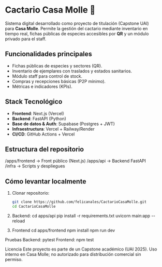 # Cactario Casa Molle 🌵

Sistema digital desarrollado como proyecto de titulación (Capstone UAI) para **Casa Molle**.
Permite la gestión del cactario mediante inventario en tiempo real, fichas públicas de especies accesibles por **QR** y un módulo privado para el staff.

##  Funcionalidades principales

- Fichas públicas de especies y sectores (QR).
- Inventario de ejemplares con traslados y estados sanitarios.
- Módulo staff para control de stock.
- Compras y recepciones básicas (P2P mínimo).
- Métricas e indicadores (KPIs).

##  Stack Tecnológico

- **Frontend**: Next.js (Vercel)
- **Backend**: FastAPI (Python)
- **Base de datos & Auth**: Supabase (Postgres + JWT)
- **Infraestructura**: Vercel + Railway/Render
- **CI/CD**: GitHub Actions + Vercel

##  Estructura del repositorio

/apps/frontend -> Front público (Next.js)
/apps/api -> Backend FastAPI
/infra -> Scripts y despliegues

##  Cómo levantar localmente

1. Clonar repositorio:

   ```bash
   git clone https://github.com/felicanales/CactarioCasaMolle.git
   cd CactarioCasaMolle
   ```
2. Backend:
   cd apps/api
   pip install -r requirements.txt
   uvicorn main:app --reload
3. Frontend
   cd apps/frontend
   npm install
   npm run dev

Pruebas
  Backend: pytest
  Frontend: npm test

 Licencia
Este proyecto es parte de un Capstone académico (UAI 2025).
Uso interno en Casa Molle; no autorizado para distribución comercial sin permiso.
